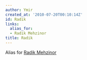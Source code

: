 ```yaml
---
author: Ymir
created_at: '2010-07-20T00:10:14Z'
id: Radik
links:
  alias_for:
  - Radik Mehzinor
title: Radik
---
```


Alias for [Radik Mehzinor]

  [Radik Mehzinor]: Radik_Mehzinor